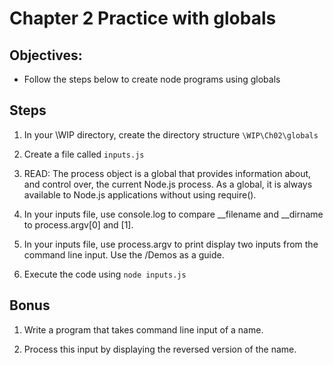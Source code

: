 # Chapter 2 Practice with globals

## Objectives:
* Follow the steps below to create node programs using globals

## Steps

1. In your \WIP directory, create the directory structure `\WIP\Ch02\globals`

1. Create a file called `inputs.js`

1. READ: The process object is a global that provides information about, and control over, the current Node.js process. As a global, it is always available to Node.js applications without using require().

1. In your inputs file, use console.log to compare __filename
and __dirname to process.argv[0] and [1].

1. In your inputs file, use process.argv to print display two inputs from the command line input. Use the /Demos as a guide.


1. Execute the code using `node inputs.js`

## Bonus ##

1. Write a program that takes command line input of a name.

1. Process this input by displaying the reversed version of the name.